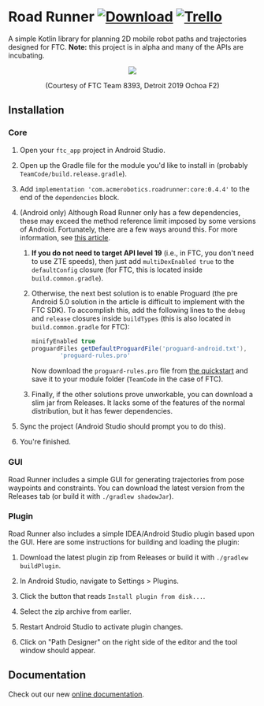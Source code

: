 # Road Runner [![Download](https://api.bintray.com/packages/acmerobotics/maven/road-runner/images/download.svg)](https://bintray.com/acmerobotics/maven/road-runner/_latestVersion) [![Trello](https://img.shields.io/badge/Vote-Trello-%2361BD4F.svg)](https://trello.com/b/Otbui84v/road-runner)

A simple Kotlin library for planning 2D mobile robot paths and trajectories designed for FTC. **Note:** this project is in alpha and many of the APIs are incubating.

<p align="center">
    <img src="doc/image/8393.gif" />
</p>
<p align="center">(Courtesy of FTC Team 8393, Detroit 2019 Ochoa F2)</p>

## Installation

### Core

1. Open your `ftc_app` project in Android Studio.

1. Open up the Gradle file for the module you'd like to install in (probably `TeamCode/build.release.gradle`).

1. Add `implementation 'com.acmerobotics.roadrunner:core:0.4.4'` to the end of the `dependencies` block.

1. (Android only) Although Road Runner only has a few dependencies, these may exceed the method reference limit imposed by some versions of Android. Fortunately, there are a few ways around this. For more information, see [this article](https://developer.android.com/studio/build/multidex).

    1. **If you do not need to target API level 19** (i.e., in FTC, you don't need to use ZTE speeds), then just add `multiDexEnabled true` to the `defaultConfig` closure (for FTC, this is located inside `build.common.gradle`).

    1. Otherwise, the next best solution is to enable Proguard (the pre Android 5.0 solution in the article is difficult to implement with the FTC SDK). To accomplish this, add the following lines to the `debug` and `release` closures inside `buildTypes` (this is also located in `build.common.gradle` for FTC):

        ```groovy
        minifyEnabled true
        proguardFiles getDefaultProguardFile('proguard-android.txt'),
                'proguard-rules.pro'
        ```

        Now download the `proguard-rules.pro` file from [the quickstart](https://github.com/acmerobotics/road-runner-quickstart/blob/master/TeamCode/proguard-rules.pro) and save it to your module folder (`TeamCode` in the case of FTC).

    1. Finally, if the other solutions prove unworkable, you can download a slim jar from Releases. It lacks some of the features of the normal distribution, but it has fewer dependencies.

1. Sync the project (Android Studio should prompt you to do this).

1. You're finished.

### GUI

Road Runner includes a simple GUI for generating trajectories from pose waypoints and constraints. You can download the latest version from the Releases tab (or build it with `./gradlew shadowJar`).

### Plugin

Road Runner also includes a simple IDEA/Android Studio plugin based upon the GUI. Here are some instructions for building and loading the plugin:

1. Download the latest plugin zip from Releases or build it with `./gradlew buildPlugin`.

1. In Android Studio, navigate to Settings > Plugins.

1. Click the button that reads `Install plugin from disk...`.

1. Select the zip archive from earlier.

1. Restart Android Studio to activate plugin changes.

1. Click on "Path Designer" on the right side of the editor and the tool window should appear.

## Documentation

Check out our new [online documentation](https://acme-robotics.gitbook.io/road-runner/).
